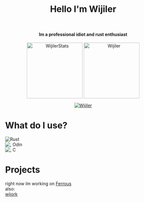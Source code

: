 <h1 align="center"> Hello I'm Wijiler </h1>
<br>
<h4 align="center">Im a professional idiot and rust enthusiast </h4>
<p align="center">
<img height="180em" src="https://github-readme-stats.vercel.app/api?username=Wijiler&hide_border=true&count_private=true&show_icons=true&theme=gruvbox" alt="WijilerStats" align = "center"/>
<img height="180em" src="https://github-readme-stats.vercel.app/api/top-langs?username=Wijiler&show_icons=true&locale=en&layout=compact&hide_border=true&theme=gruvbox" alt="Wijiler" align = "center"/></p>
</p>

<p align="center">
 <a href="https://github.com/Wijiler"><img src="https://github-profile-trophy.vercel.app/?username=Wijiler&margin-w=5&theme=gruvbox" alt="Wijiler" /></a>
</p>

# What do I use?
![Rust](https://upload.wikimedia.org/wikipedia/commons/d/d5/Rust_programming_language_black_logo.svg)  
![, Odin](https://odin-lang.org/images/logo-slim.png)  
![, C](https://img.icons8.com/color/452/c-programming.png)  
# Projects

right now Im working on [Ferrous](https://github.com/wijiler/Ferrous)  
also:  
[wijork](https://github.com/wijiler/wijork "A WIP game engine")
